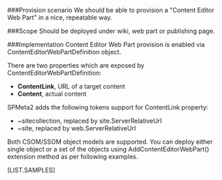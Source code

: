 <properties
	  pageTitle="ContentEditorWebPartDefinition"
    pageName="ContentEditorWebPartDefinition"
    parentPageId="spmeta2/definitions/sharepoint-foundation/webparts"
/>

###Provision scenario
We should be able to provision a "Content Editor Web Part" in a nice, repeatable way.

###Scope
Should be deployed under wiki, web part or publishing page.

###Implementation
Content Editor Web Part provision is enabled via ContentEditorWebPartDefinition object.

There are two properties which are exposed by ContentEditorWebPartDefinition:

* **ContentLink**, URL of a target content
* **Content**, actual content

SPMeta2 adds the following tokens support for ContentLink property:

* ~sitecollection, replaced by site.ServerRelativeUrl
* ~site, replaced by web.ServerRelativeUrl

Both CSOM/SSOM object models are supported. 
You can deploy either single object or a set of the objects using AddContentEditorWebPart() extension method as per following examples.

[LIST.SAMPLES]